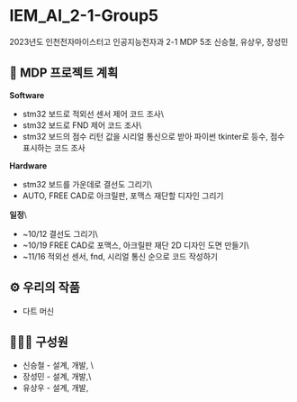 # IEM_AI_2-1-Group5
2023년도 인천전자마이스터고 인공지능전자과 2-1 MDP 5조 신승철, 유상우, 장성민


## 📅 MDP 프로젝트 계획

**Software**
- stm32 보드로 적외선 센서 제어 코드 조사\
- stm32 보드로 FND 제어 코드 조사\
- stm32 보드의 점수 리턴 값을 시리얼 통신으로 받아 파이썬 tkinter로 등수, 점수 표시하는 코드 조사

**Hardware**
- stm32 보드를 가운데로 결선도 그리기\
- AUTO, FREE CAD로 아크릴판, 포맥스 재단할 디자인 그리기

**일정**\
- ~10/12 결선도 그리기\
- ~10/19 FREE CAD로 포맥스, 아크릴판 재단 2D 디자인 도면 만들기\
- ~11/16  적외선 센서, fnd, 시리얼 통신 순으로 코드 작성하기


## ⚙️ 우리의 작품
+ 다트 머신

## 🧑‍🤝‍🧑 구성원
* 신승철 - 설계, 개발, \
* 장성민 - 설계, 개발,\
* 유상우 - 설계, 개발,
